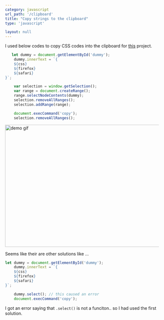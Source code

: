 ```yaml
---
category: javascript
url_path: '/clipboard'
title: "Copy strings to the clipboard"
type: 'javascript'

layout: null
---
```


I used below codes to copy CSS codes into the clipboard for [this](https://github.com/bugxvii/border-radius-previewer) project.

```js
   let dummy = document.getElementById('dummy');
    dummy.innerText = `{
    ${css}
    ${firefox}
    ${safari}
}`;

    var selection = window.getSelection();
    var range = document.createRange();
    range.selectNodeContents(dummy);
    selection.removeAllRanges();
    selection.addRange(range);

    document.execCommand('copy');
    selection.removeAllRanges();
```

<img src="/assets/gifs/borderradius.gif" width="700px" height="400px" alt="demo gif" />


Seems like their are other solutions like ...
```js
let dummy = document.getElementById('dummy');
    dummy.innerText = `{
    ${css}
    ${firefox}
    ${safari}
}`;

    dummy.select(); // this caused an error
    document.execCommand('copy');
```

I got an error saying that `.select()` is not a funciton.. so I had used the first solution.